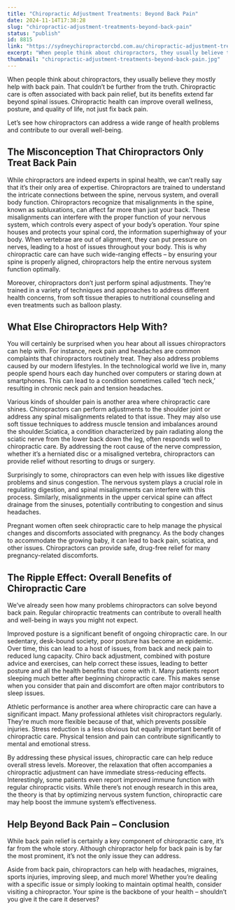 ```yaml
---
title: "Chiropractic Adjustment Treatments: Beyond Back Pain"
date: 2024-11-14T17:38:28
slug: "chiropractic-adjustment-treatments-beyond-back-pain"
status: "publish"
id: 8815
link: "https://sydneychiropractorcbd.com.au/chiropractic-adjustment-treatments-beyond-back-pain/"
excerpt: "When people think about chiropractors, they usually believe they mostly help with back pain. That couldn’t be further from the truth. Chiropractic care is often associated with back pain relief, but its benefits extend far beyond spinal issues. Chiropractic health can improve overall wellness, posture, and quality of life, not just fix back pain. Let’s […]"
thumbnail: "chiropractic-adjustment-treatments-beyond-back-pain.jpg"
---
```


When people think about chiropractors, they usually believe they mostly help with back pain. That couldn’t be further from the truth. Chiropractic care is often associated with back pain relief, but its benefits extend far beyond spinal issues. Chiropractic health can improve overall wellness, posture, and quality of life, not just fix back pain.

Let’s see how chiropractors can address a wide range of health problems and contribute to our overall well-being.

## The Misconception That Chiropractors Only Treat Back Pain
While chiropractors are indeed experts in spinal health, we can’t really say that it’s their only area of expertise. Chiropractors are trained to understand the intricate connections between the spine, nervous system, and overall body function. Chiropractors recognize that misalignments in the spine, known as subluxations, can affect far more than just your back. These misalignments can interfere with the proper function of your nervous system, which controls every aspect of your body’s operation. Your spine houses and protects your spinal cord, the information superhighway of your body. When vertebrae are out of alignment, they can put pressure on nerves, leading to a host of issues throughout your body. This is why chiropractic care can have such wide-ranging effects – by ensuring your spine is properly aligned, chiropractors help the entire nervous system function optimally.

Moreover, chiropractors don’t just perform spinal adjustments. They’re trained in a variety of techniques and approaches to address different health concerns, from soft tissue therapies to nutritional counseling and even treatments such as balloon plasty.

## What Else Chiropractors Help With?
You will certainly be surprised when you hear about all issues chiropractors can help with. For instance, neck pain and headaches are common complaints that chiropractors routinely treat. They also address problems caused by our modern lifestyles. In the technological world we live in, many people spend hours each day hunched over computers or staring down at smartphones. This can lead to a condition sometimes called ‘tech neck,’ resulting in chronic neck pain and tension headaches.

Various kinds of shoulder pain is another area where chiropractic care shines. Chiropractors can perform adjustments to the shoulder joint or address any spinal misalignments related to that issue. They may also use soft tissue techniques to address muscle tension and imbalances around the shoulder.Sciatica, a condition characterized by pain radiating along the sciatic nerve from the lower back down the leg, often responds well to chiropractic care. By addressing the root cause of the nerve compression, whether it’s a herniated disc or a misaligned vertebra, chiropractors can provide relief without resorting to drugs or surgery.

Surprisingly to some, chiropractors can even help with issues like digestive problems and sinus congestion. The nervous system plays a crucial role in regulating digestion, and spinal misalignments can interfere with this process. Similarly, misalignments in the upper cervical spine can affect drainage from the sinuses, potentially contributing to congestion and sinus headaches.

Pregnant women often seek chiropractic care to help manage the physical changes and discomforts associated with pregnancy. As the body changes to accommodate the growing baby, it can lead to back pain, sciatica, and other issues. Chiropractors can provide safe, drug-free relief for many pregnancy-related discomforts.

 ## The Ripple Effect: Overall Benefits of Chiropractic Care
We’ve already seen how many problems chiropractors can solve beyond back pain. Regular chiropractic treatments can contribute to overall health and well-being in ways you might not expect.

Improved posture is a significant benefit of ongoing chiropractic care. In our sedentary, desk-bound society, poor posture has become an epidemic. Over time, this can lead to a host of issues, from back and neck pain to reduced lung capacity. Chiro back adjustment, combined with posture advice and exercises, can help correct these issues, leading to better posture and all the health benefits that come with it. Many patients report sleeping much better after beginning chiropractic care. This makes sense when you consider that pain and discomfort are often major contributors to sleep issues.

Athletic performance is another area where chiropractic care can have a significant impact. Many professional athletes visit chiropractors regularly. They’re much more flexible because of that, which prevents possible injuries. Stress reduction is a less obvious but equally important benefit of chiropractic care. Physical tension and pain can contribute significantly to mental and emotional stress.

By addressing these physical issues, chiropractic care can help reduce overall stress levels. Moreover, the relaxation that often accompanies a chiropractic adjustment can have immediate stress-reducing effects. Interestingly, some patients even report improved immune function with regular chiropractic visits. While there’s not enough research in this area, the theory is that by optimizing nervous system function, chiropractic care may help boost the immune system’s effectiveness.

## Help Beyond Back Pain – Conclusion
While back pain relief is certainly a key component of chiropractic care, it’s far from the whole story. Although chiropractor help for back pain is by far the most prominent, it’s not the only issue they can address.

Aside from back pain, chiropractors can help with headaches, migraines, sports injuries, improving sleep, and much more! Whether you’re dealing with a specific issue or simply looking to maintain optimal health, consider visiting a chiropractor. Your spine is the backbone of your health – shouldn’t you give it the care it deserves?
